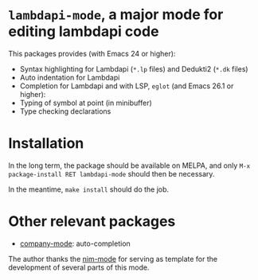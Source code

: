 `lambdapi-mode`, a major mode for editing lambdapi code
=======================================================

This packages provides (with Emacs 24 or higher):
* Syntax highlighting for Lambdapi (`*.lp` files) and Dedukti2 (`*.dk` files)
* Auto indentation for Lambdapi
* Completion for Lambdapi
and with LSP, `eglot` (and Emacs 26.1 or higher):
* Typing of symbol at point (in minibuffer)
* Type checking declarations

# Installation
In the long term, the package should be available on MELPA, and only `M-x
package-install RET lambdapi-mode` should then be necessary.

In the meantime, `make install` should do the job.

# Other relevant packages
* [company-mode](https://github.com/company-mode/company-mode): auto-completion

The author thanks the [nim-mode](https://github.com/nim-lang/nim-mode) for
serving as template for the development of several parts of this mode.
